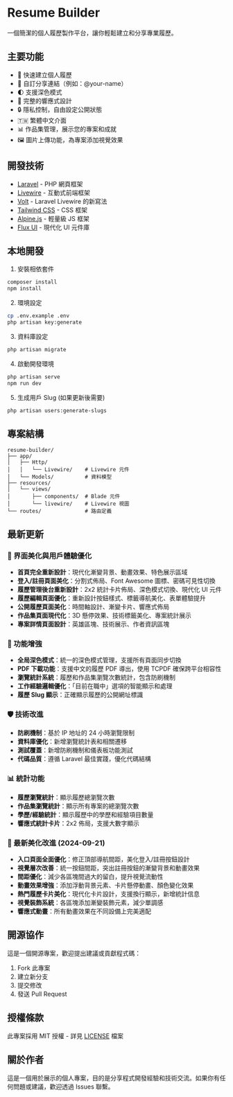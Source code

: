 # Resume Builder

一個簡潔的個人履歷製作平台，讓你輕鬆建立和分享專業履歷。

## 主要功能

- 📝 快速建立個人履歷
- 🔗 自訂分享連結（例如：@your-name）
- 🌓 支援深色模式
- 📱 完整的響應式設計
- 🔒 隱私控制，自由設定公開狀態
- 🇹🇼 繁體中文介面
- 📊 作品集管理，展示您的專案和成就
- 🖼️ 圖片上傳功能，為專案添加視覺效果

## 開發技術

- [Laravel](https://laravel.com) - PHP 網頁框架
- [Livewire](https://livewire.laravel.com) - 互動式前端框架
- [Volt](https://livewire.laravel.com/docs/volt) - Laravel Livewire 的新寫法
- [Tailwind CSS](https://tailwindcss.com) - CSS 框架
- [Alpine.js](https://alpinejs.dev) - 輕量級 JS 框架
- [Flux UI](https://fluxui.dev) - 現代化 UI 元件庫

## 本地開發

1. 安裝相依套件
```bash
composer install
npm install
```

2. 環境設定
```bash
cp .env.example .env
php artisan key:generate
```

3. 資料庫設定
```bash
php artisan migrate
```

4. 啟動開發環境
```bash
php artisan serve
npm run dev
```

5. 生成用戶 Slug (如果更新後需要)
```bash
php artisan users:generate-slugs
```

## 專案結構

```
resume-builder/
├── app/
│   ├── Http/
│   │   └── Livewire/    # Livewire 元件
│   └── Models/          # 資料模型
├── resources/
│   └── views/
│       ├── components/  # Blade 元件
│       └── livewire/    # Livewire 視圖
└── routes/              # 路由定義
```

## 最新更新

### 🎨 界面美化與用戶體驗優化
- **首頁完全重新設計**：現代化漸變背景、動畫效果、特色展示區域
- **登入/註冊頁面美化**：分割式佈局、Font Awesome 圖標、密碼可見性切換
- **履歷管理後台重新設計**：2x2 統計卡片佈局、深色模式切換、現代化 UI 元件
- **履歷編輯頁面優化**：重新設計按鈕樣式、標籤導航美化、表單體驗提升
- **公開履歷頁面美化**：時間軸設計、漸變卡片、響應式佈局
- **作品集頁面現代化**：3D 懸停效果、技術標籤美化、專案統計展示
- **專案詳情頁面設計**：英雄區塊、技術展示、作者資訊區塊

### 🔧 功能增強
- **全局深色模式**：統一的深色模式管理，支援所有頁面同步切換
- **PDF 下載功能**：支援中文的履歷 PDF 導出，使用 TCPDF 確保跨平台相容性
- **瀏覽統計系統**：履歷和作品集瀏覽次數統計，包含防刷機制
- **工作經驗邏輯優化**：「目前在職中」選項的智能顯示和處理
- **履歷 Slug 顯示**：正確顯示履歷的公開網址標識

### 🛡️ 技術改進
- **防刷機制**：基於 IP 地址的 24 小時瀏覽限制
- **資料庫優化**：新增瀏覽統計表和相關遷移
- **測試覆蓋**：新增防刷機制和儀表板功能測試
- **代碼品質**：遵循 Laravel 最佳實踐，優化代碼結構

### 📊 統計功能
- **履歷瀏覽統計**：顯示履歷總瀏覽次數
- **作品集瀏覽統計**：顯示所有專案的總瀏覽次數
- **學歷/經驗統計**：顯示履歷中的學歷和經驗項目數量
- **響應式統計卡片**：2x2 佈局，支援大數字顯示

### 🎯 最新美化改進 (2024-09-21)
- **入口頁面全面優化**：修正頂部導航間距，美化登入/註冊按鈕設計
- **視覺層次改善**：統一按鈕間距，突出註冊按鈕的漸變背景和動畫效果
- **間距優化**：減少各區塊間過大的留白，提升視覺流動性
- **動畫效果增強**：添加浮動背景元素、卡片懸停動畫、顏色變化效果
- **熱門履歷卡片美化**：現代化卡片設計，支援換行顯示，新增統計信息
- **視覺裝飾系統**：各區塊添加漸變裝飾元素，減少單調感
- **響應式動畫**：所有動畫效果在不同設備上完美適配

## 開源協作

這是一個開源專案，歡迎提出建議或貢獻程式碼：

1. Fork 此專案
2. 建立新分支
3. 提交修改
4. 發送 Pull Request

## 授權條款

此專案採用 MIT 授權 - 詳見 [LICENSE](LICENSE) 檔案

## 關於作者

這是一個用於展示的個人專案，目的是分享程式開發經驗和技術交流。如果你有任何問題或建議，歡迎透過 Issues 聯繫。